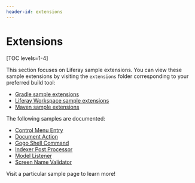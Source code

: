 ```yaml
---
header-id: extensions
---
```


# Extensions

[TOC levels=1-4]

This section focuses on Liferay sample extensions. You can view these sample
extensions by visiting the `extensions` folder corresponding to your preferred
build tool:

- [Gradle sample extensions](https://github.com/liferay/liferay-blade-samples/tree/7.0/gradle/extensions)
- [Liferay Workspace sample extensions](https://github.com/liferay/liferay-blade-samples/tree/7.0/liferay-workspace/extensions)
- [Maven sample extensions](https://github.com/liferay/liferay-blade-samples/tree/7.0/maven/extensions)

The following samples are documented:

- [Control Menu Entry](control-menu-entry)
- [Document Action](document-action)
- [Gogo Shell Command](gogo-shell-command)
- [Indexer Post Processor](indexer-post-processor)
- [Model Listener](model-listener)
- [Screen Name Validator](screen-name-validator)

Visit a particular sample page to learn more!
